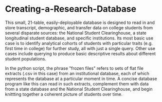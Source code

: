 # Creating-a-Research-Database
This small, 21-table, easily-deployable database is designed to read in and store transcript, demographic, and transfer data on college students from several disparate sources: the National Student Clearinghouse, a state longitudinal student database, and specific institutions. Its most basic use case is to identify analytical cohorts of students with particular traits (e.g. first time in college) for further study, all with just a single query. Other use cases include querying to produce basic descriptive results about different student populations.

In the python script, the phrase "frozen files" refers to sets of flat file extracts (.csv in this case) from an institutional database, each of which represents the database at a particular moment in time. A concise database program like this can read in such extracts, complement them with data from a state database and the National Student Clearinghouse, and begin knittting together a coherent picture of students over time.
